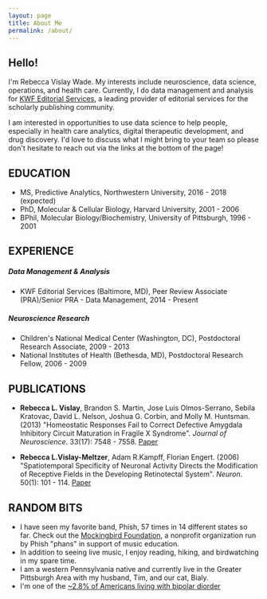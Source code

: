 ```yaml
---
layout: page
title: About Me
permalink: /about/
---
```


## Hello! 
I'm Rebecca Vislay Wade. My interests include neuroscience, data science, operations, and health care. Currently, I do data management and analysis for [KWF Editorial Services](https://www.kwfco.com/scholarly-journal-editing/), a leading provider of editorial services for the scholarly publishing community.

I am interested in opportunities to use data science to help people, especially in health care analytics, digital therapeutic development, and drug discovery. I'd love to discuss what I might bring to your team so please don't hesitate to reach out via the links at the bottom of the page!  

## EDUCATION
* MS, Predictive Analytics, Northwestern University, 2016 - 2018 (expected)  
* PhD, Molecular & Cellular Biology, Harvard University, 2001 - 2006
* BPhil, Molecular Biology/Biochemistry, University of Pittsburgh, 1996 - 2001  

## EXPERIENCE
##### *Data Management & Analysis*
* KWF Editorial Services (Baltimore, MD), Peer Review Associate (PRA)/Senior PRA - Data Management, 2014 - Present

##### *Neuroscience Research*
* Children's National Medical Center (Washington, DC), Postdoctoral Research Associate, 2009 - 2013
* National Institutes of Health (Bethesda, MD), Postdoctoral Research Fellow, 2006 - 2009

## PUBLICATIONS
* **Rebecca L. Vislay**, Brandon S. Martin, Jose Luis Olmos-Serrano, Sebila Kratovac, David L. Nelson, Joshua G. Corbin, and Molly M. Huntsman. (2013) "Homeostatic Responses Fail to Correct Defective Amygdala Inhibitory Circuit Maturation in Fragile X Syndrome". *Journal of Neuroscience*. 33(17): 7548 - 7558. [Paper](http://www.jneurosci.org/content/jneuro/33/17/7548.full.pdf)

* **Rebecca L.Vislay-Meltzer**, Adam R.Kampff, Florian Engert. (2006) "Spatiotemporal Specificity of Neuronal Activity Directs the Modification of Receptive Fields in the Developing Retinotectal System". *Neuron*. 50(1): 101 - 114. [Paper](https://www.sciencedirect.com/science/article/pii/S0896627306001334)

## RANDOM BITS
* I have seen my favorite band, Phish, 57 times in 14 different states so far. Check out the [Mockingbird Foundation](http://mbird.org/), a nonprofit organization run by Phish "phans" in support of music education. 
* In addition to seeing live music, I enjoy reading, hiking, and birdwatching in my spare time.
* I am a western Pennsylvania native and currently live in the Greater Pittsburgh Area with my husband, Tim, and our cat, Bialy.
* I'm one of the [~2.8% of Americans living with bipolar diorder](https://www.nimh.nih.gov/health/statistics/bipolar-disorder.shtml)
